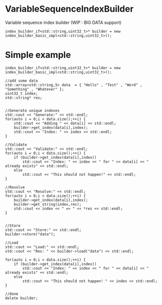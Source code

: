 # VariableSequenceIndexBuilder
Variable sequence index builder (WIP : BIG DATA support)

    index_builder_if<std::string,uint32_t>* builder = new index_builder_basic_impl<std::string,uint32_t>();

# Simple example

    index_builder_if<std::string,uint32_t>* builder = new index_builder_basic_impl<std::string,uint32_t>();

    //add some data
    std::array<std::string,5> data  = { "Hello" , "Test" , "Word" , "Something" , "Whatever" };
    uint32_t index;
    std::string* res;
    
    
    //Generate unique indexes
    std::cout << "Generate:" << std::endl;
    for(auto i = 0;i < data.size();++i) {
        std::cout << "Adding " << data[i] << std::endl;
        builder->get_index(data[i],index);
        std::cout << "Index: " << index << std::endl;
    }
    
    //Validate
    std::cout << "Validate:" << std::endl;
    for(auto i = 0;i < data.size();++i) {
        if (builder->get_index(data[i],index))
            std::cout << "Index: " << index << " for " << data[i] << " already exists" << std::endl;
        else
            std::cout << "This should not happen!" << std::endl;
    }
    
    //Resolve
    std::cout << "Resolve:" << std::endl;
    for(auto i = 0;i < data.size();++i) {
        builder->get_index(data[i],index);
        builder->get_string(index,res);
        std::cout << index << " => " << *res << std::endl;
    }
    
    
    //Store
    std::cout << "Store:" << std::endl;
    builder->store("data");
    
    //Load
    std::cout << "Load:" << std::endl;
    std::cout << "Res: " << builder->load("data") << std::endl;
    
    for(auto i = 0;i < data.size();++i) {
        if (builder->get_index(data[i],index))
            std::cout << "Index: " << index << " for " << data[i] << " already exists" << std::endl;
        else
            std::cout << "This should not happen! " << index << std::endl;
    }
    
    //done
    delete builder;
